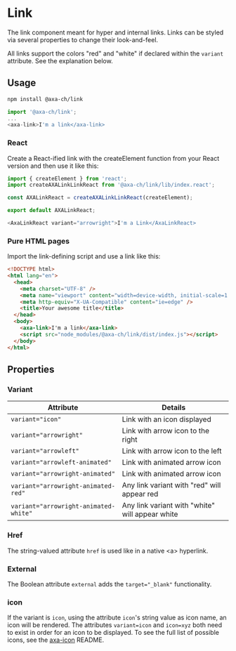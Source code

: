 # Link

The link component meant for hyper and internal links. Links can be styled via several properties to change their look-and-feel.

All links support the colors "red" and "white" if declared within the `variant` attribute. See the explanation below.

## Usage

```bash
npm install @axa-ch/link
```

```js
import '@axa-ch/link';
...
<axa-link>I'm a link</axa-link>
```

### React

Create a React-ified link with the createElement function from your React version and then use it like this:

```js
import { createElement } from 'react';
import createAXALinkLinkReact from '@axa-ch/link/lib/index.react';

const AXALinkReact = createAXALinkLinkReact(createElement);

export default AXALinkReact;
```

```js
<AxaLinkReact variant="arrowright">I'm a Link</AxaLinkReact>
```

### Pure HTML pages

Import the link-defining script and use a link like this:

```html
<!DOCTYPE html>
<html lang="en">
  <head>
    <meta charset="UTF-8" />
    <meta name="viewport" content="width=device-width, initial-scale=1.0" />
    <meta http-equiv="X-UA-Compatible" content="ie=edge" />
    <title>Your awesome title</title>
  </head>
  <body>
    <axa-link>I'm a link</axa-link>
    <script src="node_modules/@axa-ch/link/dist/index.js"></script>
  </body>
</html>
```

## Properties

### Variant

| Attribute                             | Details                                         |
| ------------------------------------- | ----------------------------------------------- |
| `variant="icon"`                      | Link with an icon displayed                     |
| `variant="arrowright"`                | Link with arrow icon to the right               |
| `variant="arrowleft"`                 | Link with arrow icon to the left                |
| `variant="arrowleft-animated"`        | Link with animated arrow icon                   |
| `variant="arrowright-animated"`       | Link with animated arrow icon                   |
| `variant="arrowright-animated-red"`   | Any link variant with "red" will appear red     |
| `variant="arrowright-animated-white"` | Any link variant with "white" will appear white |

### Href

The string-valued attribute `href` is used like in a native &lt;a&gt; hyperlink.

### External

The Boolean attribute `external` adds the `target="_blank"` functionality.

### icon

If the variant is `icon`, using the attribute `icon`'s string value as icon name, an icon will be rendered. The attributes `variant=icon` and `icon=xyz` both need to exist in order for an icon to be displayed. To see the full list of possible icons, see the [axa-icon](https://github.com/axa-ch/patterns-library/blob/develop-v2/src/components/10-atoms/icon/README.md) README.
